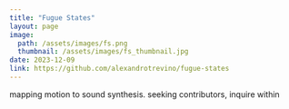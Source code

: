 ```yaml
---
title: "Fugue States"
layout: page
image:
  path: /assets/images/fs.png
  thumbnail: /assets/images/fs_thumbnail.jpg
date: 2023-12-09
link: https://github.com/alexandrotrevino/fugue-states
---
```


mapping motion to sound synthesis. seeking contributors, inquire within



